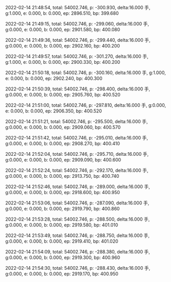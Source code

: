 2022-02-14 21:48:54, total: 54002.746, p: -300.930, delta:16.000 手, g:1.000, e: 0.000, b: 0.000, ep: 2896.510, bp: 399.680

2022-02-14 21:49:15, total: 54002.746, p: -299.060, delta:16.000 手, g:0.000, e: 0.000, b: 0.000, ep: 2901.580, bp: 400.080

2022-02-14 21:49:36, total: 54002.746, p: -299.440, delta:16.000 手, g:0.000, e: 0.000, b: 0.000, ep: 2902.160, bp: 400.200

2022-02-14 21:49:57, total: 54002.746, p: -301.270, delta:16.000 手, g:1.000, e: 0.000, b: 0.000, ep: 2900.330, bp: 400.200

2022-02-14 21:50:18, total: 54002.746, p: -300.160, delta:16.000 手, g:1.000, e: 0.000, b: 0.000, ep: 2902.240, bp: 400.300

2022-02-14 21:50:39, total: 54002.746, p: -298.400, delta:16.000 手, g:0.000, e: 0.000, b: 0.000, ep: 2905.760, bp: 400.520

2022-02-14 21:51:00, total: 54002.746, p: -297.810, delta:16.000 手, g:0.000, e: 0.000, b: 0.000, ep: 2906.350, bp: 400.520

2022-02-14 21:51:21, total: 54002.746, p: -295.500, delta:16.000 手, g:0.000, e: 0.000, b: 0.000, ep: 2909.060, bp: 400.570

2022-02-14 21:51:42, total: 54002.746, p: -295.010, delta:16.000 手, g:0.000, e: 0.000, b: 0.000, ep: 2908.270, bp: 400.410

2022-02-14 21:52:04, total: 54002.746, p: -295.710, delta:16.000 手, g:0.000, e: 0.000, b: 0.000, ep: 2909.090, bp: 400.600

2022-02-14 21:52:24, total: 54002.746, p: -292.170, delta:16.000 手, g:0.000, e: 0.000, b: 0.000, ep: 2913.750, bp: 400.740

2022-02-14 21:52:46, total: 54002.746, p: -289.000, delta:16.000 手, g:0.000, e: 0.000, b: 0.000, ep: 2918.600, bp: 400.950

2022-02-14 21:53:06, total: 54002.746, p: -287.090, delta:16.000 手, g:0.000, e: 0.000, b: 0.000, ep: 2919.790, bp: 400.860

2022-02-14 21:53:28, total: 54002.746, p: -288.500, delta:16.000 手, g:0.000, e: 0.000, b: 0.000, ep: 2919.580, bp: 401.010

2022-02-14 21:53:49, total: 54002.746, p: -288.750, delta:16.000 手, g:0.000, e: 0.000, b: 0.000, ep: 2919.410, bp: 401.020

2022-02-14 21:54:09, total: 54002.746, p: -288.380, delta:16.000 手, g:0.000, e: 0.000, b: 0.000, ep: 2919.300, bp: 400.960

2022-02-14 21:54:30, total: 54002.746, p: -288.430, delta:16.000 手, g:0.000, e: 0.000, b: 0.000, ep: 2919.170, bp: 400.950
